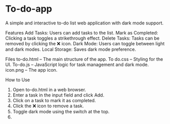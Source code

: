 # To-do-app
A simple and interactive to-do list web application with dark mode support.

Features
Add Tasks: Users can add tasks to the list.
Mark as Completed: Clicking a task toggles a strikethrough effect.
Delete Tasks: Tasks can be removed by clicking the ❌ icon.
Dark Mode: Users can toggle between light and dark modes.
Local Storage: Saves dark mode preference.

Files
to-do.html – The main structure of the app.
To do.css – Styling for the UI.
To-do.js – JavaScript logic for task management and dark mode.
icon.png – The app icon.

How to Use
1. Open to-do.html in a web browser.
2. Enter a task in the input field and click Add.
3. Click on a task to mark it as completed.
4. Click the ❌ icon to remove a task.
5. Toggle dark mode using the switch at the top.
6. 
